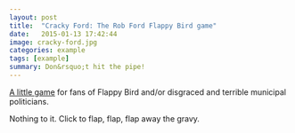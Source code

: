 ```yaml
---
layout: post
title:  "Cracky Ford: The Rob Ford Flappy Bird game"
date:   2015-01-13 17:42:44
image: cracky-ford.jpg
categories: example
tags: [example]
summary: Don&rsquo;t hit the pipe!
---
```


[A little game](http://allemang.co/projects/ford/) for fans of Flappy Bird and/or disgraced and terrible municipal politicians.

Nothing to it. Click to flap, flap, flap away the gravy.